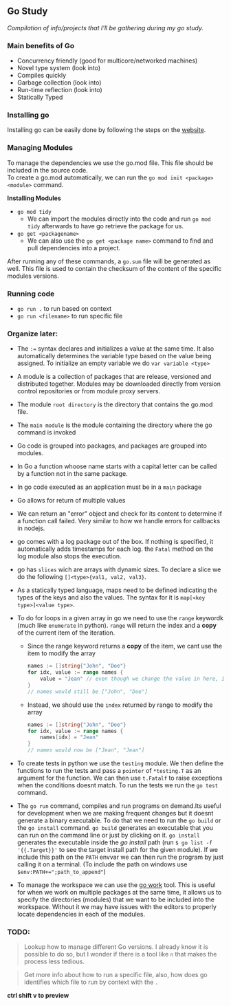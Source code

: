 ## Go Study
*Compilation of info/projects that I'll be gathering during my go study.*

### Main benefits of Go
- Concurrency friendly (good for multicore/networked machines)
- Novel type system (look into)
- Compiles quickly
- Garbage collection (look into)
- Run-time reflection (look into)
- Statically Typed


### Installing go
Installing go can be easily done by following the steps on the [website](https://go.dev/doc/install).  


### Managing Modules
To manage the dependencies we use the go.mod file. This file should be included in the source code.  
To create a go.mod automatically, we can run the `go mod init <package><module>` command.

**Installing Modules**
- `go mod tidy`
	* We can import the modules directly into the code and run `go mod tidy` afterwards to have go retrieve the package for us.
- `go get <packagename>`
	* We can also use the `go get <package name>` command to find and pull dependencies into a project. 

 After running any of these commands, a `go.sum` file will be generated as well. This file is used to contain the checksum of the content of the specific modules versions.


### Running code
 - `go run .` to run based on context
 - `go run <filename>` to run specific file  


 

### Organize later:
- The `:=` syntax declares and initializes a value at the same time. It also automatically determines the variable type based on the value being assigned. To initialize an empty variable we do `var variable <type>`
- A module is a collection of packages that are release, versioned and distributed together. Modules may be downloaded directly from version control repositories or from module proxy servers.
- The module `root directory`  is the directory that contains the go.mod file.
- The `main module` is the module containing the directory where the go command is invoked
- Go code is grouped into packages, and packages are grouped into modules.
- In Go a function whoose name starts with a capital letter can be called by a function not in the same package.
- In go code executed as an application must be in a `main` package
- Go allows for return of multiple values
- We can return an "error" object and check for its content to determine if a function call failed. Very similar to how we handle errors for callbacks in nodejs.
- go comes with a log package out of the box. If nothing is specified, it automatically adds timestamps for each log. the `Fatal` method on the log module also stops the execution.
- go has `slices` wich are arrays with dynamic sizes. To declare a slice we do the following `[]<type>{val1, val2, val3}`.
- As a statically typed language, maps need to be defined indicating the types of the keys and also the values. The syntax for it is `map[<key type>]<value type>`.
- To do for loops in a given array in go we need to use the `range` keywordk (much like `enumerate` in python). `range` will return the index and a **copy** of the current item of the iteration.
	* Since the range keyword returns a **copy** of the item, we cant use the item to modify the array
		```go
		names := []string{"John", "Doe"}
		for idx, value := range names {
			value = "Jean" // even though we change the value in here, it doesnt modify the original array
		}
		// names would still be ["John", "Doe"]
		```
	* Instead, we should use the `index` returned by range to modify the array
		```go
		names := []string{"John", "Doe"}
		for idx, value := range names {
			names[idx] = "Jean" 
		}
		// names would now be ["Jean", "Jean"]
		```
- To create tests in python we use the `testing` module. We then define the functions to run the tests and pass a `pointer` of `*testing.T` as an argument for the function. We can then use `t.Fatalf` to raise exceptions when the conditions doesnt match. To run the tests we run the `go test` command.

- The `go run` command, compiles and run programs on demand.Its useful for development when we are making frequent changes but it doesnt generate a binary executable. To do that we need to run the `go build` or the `go install` command. `go build` generates an executable that you can run on the command line or just by clicking on it. `go install` generates the executable inside the _go install_ path (run `$ go list -f '{{.Target}}'` to see the target install path for the given module). If we include this path on the `PATH` envvar we can then run the program by just calling it on a terminal. (To include the path on windows use `$env:PATH+=";path_to_append"`)

- To manage the workspace we can use the [go work](https://github.com/golang/tools/blob/master/gopls/doc/workspace.md) tool. This is useful for when we work on multiple packages at the same time, it allows us to specify the directories (modules) that we want to be included into the workspace. Without it we may have issues with the editors to properly locate dependencies in each of the modules.

### TODO:
> Lookup how to manage different Go versions. I already know it is possible to do so, but I wonder if there is a tool like `n` that makes the process less tedious.

> Get more info about how to run a specific file, also, how does go identifies which file to run by context with the `.`


  
**ctrl shift v to preview**